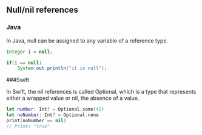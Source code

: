 ## Null/nil references

### Java

In Java, null can be assigned to any variable of a reference type.

```Java
Integer i = null;

if(i == null)
	System.out.println("it is null");

```

###Swift

In Swift, the nil references is called Optional, which is a type that represents either a wrapped value or nil, the absence of a value.

```Swift
let number: Int? = Optional.some(42)
let noNumber: Int? = Optional.none
print(noNumber == nil)
// Prints "true"
```